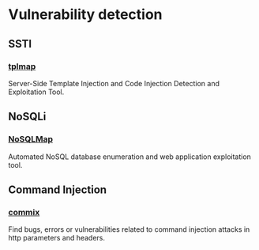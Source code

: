 # Vulnerability detection

## SSTI

### [tplmap](https://github.com/epinna/tplmap)
Server-Side Template Injection and Code Injection Detection and Exploitation Tool.


## NoSQLi

### [NoSQLMap](https://github.com/codingo/NoSQLMap)
Automated NoSQL database enumeration and web application exploitation tool. 

## Command Injection
### [commix](https://github.com/commixproject/commix)
Find bugs, errors or vulnerabilities related to command injection attacks in http parameters and headers.
